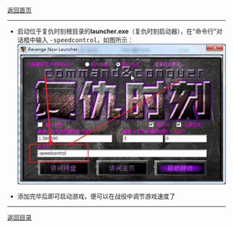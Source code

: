 [返回首页](/index.md)

***

- 启动位于复仇时刻根目录的**launcher.exe**（复仇时刻启动器），在"命令行"对话框中输入 <kbd>-speedcontrol</kbd>，如图所示：![a](../img/speedcontrol.png ':size=80%')

- 添加完毕后即可启动游戏，便可以在战役中调节游戏速度了





***
[返回目录](/QuestionNAnswer/index.md#gaming-problem)